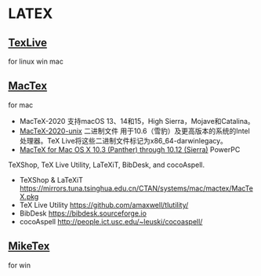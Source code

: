 # LATEX

## [TexLive](https://tug.org/texlive/)

for linux win mac



## [MacTex](https://tug.org/mactex/)

for mac

* MacTeX-2020 支持macOS 13、14和15，High Sierra，Mojave和Catalina。
* [MacTeX-2020-unix](https://www.tug.org/mactex/mactex-unix-download.html) 二进制文件 用于10.6（雪豹）及更高版本的系统的Intel处理器。TeX Live将这些二进制文件标记为x86_64-darwinlegacy。
* [MacTeX for Mac OS X 10.3 (Panther) through 10.12 (Sierra)](https://www.tug.org/mactex/faq/3-4.html) PowerPC



TeXShop, TeX Live Utility, LaTeXiT, BibDesk, and cocoAspell. 



* TeXShop & LaTeXiT https://mirrors.tuna.tsinghua.edu.cn/CTAN/systems/mac/mactex/MacTeX.pkg
* TeX Live Utility https://github.com/amaxwell/tlutility/
* BibDesk https://bibdesk.sourceforge.io
* cocoAspell http://people.ict.usc.edu/~leuski/cocoaspell/



## [MikeTex](https://miktex.org/)

for win



